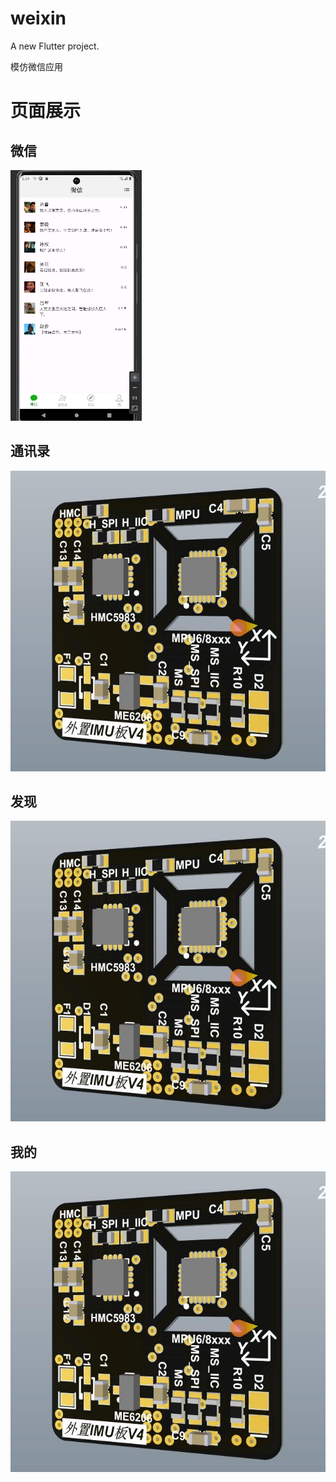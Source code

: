 # weixin

A new Flutter project.

模仿微信应用

# 页面展示

## 微信

<img src="https://github.com/lingzipeng/weixin/blob/main/assets/pic/Snipaste_2024-03-21_14-34-19.png" width="210px">

## 通讯录

![image](https://github.com/ZhiliangMa/MPU6500-HMC5983-AK8975-BMP280-MS5611-10DOF-IMU-PCB/blob/main/img/IMU-V5-TOP.jpg)

## 发现

![image](https://github.com/ZhiliangMa/MPU6500-HMC5983-AK8975-BMP280-MS5611-10DOF-IMU-PCB/blob/main/img/IMU-V5-TOP.jpg)

## 我的

![image](https://github.com/ZhiliangMa/MPU6500-HMC5983-AK8975-BMP280-MS5611-10DOF-IMU-PCB/blob/main/img/IMU-V5-TOP.jpg)